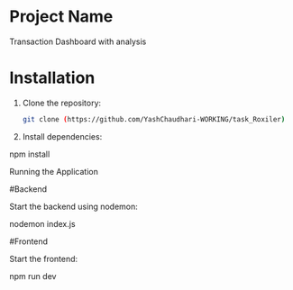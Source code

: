 # Project Name
Transaction Dashboard with analysis

# Installation

1. Clone the repository:
   ```bash
   git clone (https://github.com/YashChaudhari-WORKING/task_Roxiler)
   
2. Install dependencies:

npm install



Running the Application

#Backend

Start the backend using nodemon:

nodemon index.js

#Frontend

Start the frontend:

npm run dev

 
